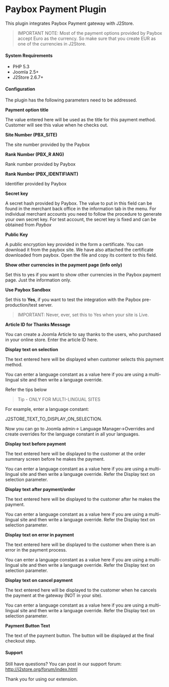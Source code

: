# Paybox Payment Plugin

This plugin integrates Paybox Payment gateway with J2Store.

>IMPORTANT NOTE: Most of the payment options provided by Paybox accept Euro as the currency. So make sure that you create EUR as one of the currencies in J2Store.

#### System Requirements
* PHP 5.3
* Joomla 2.5+
* J2Store 2.6.7+

#### Configuration

The plugin has the following parameters need to be addressed.

**Payment option title**

The value entered here will be used as the title for this payment method. Customer will see this value when he checks out.

**Site Number (PBX_SITE)**

The site number provided by the Paybox

**Rank Number (PBX_R ANG)**

Rank number provided by Paybox

**Rank Number (PBX_IDENTIFIANT)**

Identifier provided by Paybox

**Secret key**

A secret hash provided by Paybox. The value to put in this field can be found in the merchant back office in the information tab in the menu. For individual merchant accounts
you need to follow the procedure to generate your own secret key. For test account, the secret key is fixed and can be obtained from *Paybox*

**Public Key**

A public encryption key provided in the form a certificate. You can download it from the paybox site. We have also attached the certificate downloaded from paybox. Open the file and copy its content to this field.

**Show other currencies in the payment page (info only)**

Set this to yes if you want to show other currencies in the Paybox payment page. Just the information only.

**Use Paybox Sandbox**

Set this to **Yes**, if you want to test the integration with the Paybox pre-production/test server.
>IMPORTANT: Never, ever, set this to Yes when your site is Live.

**Article ID for Thanks Message**

You can create a Joomla Article to say thanks to the users, who purchased in your online store. Enter the article ID here.

**Display text on selection**

The text entered here will be displayed when customer selects this payment method.

You can enter a language constant as a value here if you are using a multi-lingual site and then write a language override. 

Refer the tips below

>Tip - ONLY FOR MULTI-LINGUAL SITES

For example, enter a language constant:

J2STORE_TEXT_TO_DISPLAY_ON_SELECTION.

Now you can go to Joomla admin-> Language Manager->Overrides and create overrides for the language constant in all your languages.

**Display text before payment**

The text entered here will be displayed to the customer at the order summary screen before he makes the payment.

You can enter a language constant as a value here if you are using a multi-lingual site and then write a language override. Refer the Display text on selection parameter.

**Display text after payment/order**

The text entered here will be displayed to the customer after he makes the payment.

You can enter a language constant as a value here if you are using a multi-lingual site and then write a language override. Refer the Display text on selection parameter.

**Display text on error in payment**

The text entered here will be displayed to the customer when there is an error in the payment process.

You can enter a language constant as a value here if you are using a multi-lingual site and then write a language override. Refer the Display text on selection parameter.

**Display text on cancel payment**

The text entered here will be displayed to the customer when he cancels the payment at the gateway (NOT in your site).

You can enter a language constant as a value here if you are using a multi-lingual site and then write a language override. Refer the Display text on selection parameter.

**Payment Button Text**

The text of the payment button. The button will be displayed at the final checkout step.

#### Support

Still have questions? You can post in our support
forum: http://j2store.org/forum/index.html

Thank you for using our extension.